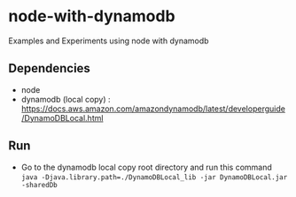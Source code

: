 # node-with-dynamodb
Examples and Experiments using node with dynamodb

## Dependencies
* node
* dynamodb (local copy) : https://docs.aws.amazon.com/amazondynamodb/latest/developerguide/DynamoDBLocal.html


## Run
* Go to the dynamodb local copy root directory and run this command `java -Djava.library.path=./DynamoDBLocal_lib -jar DynamoDBLocal.jar -sharedDb`


